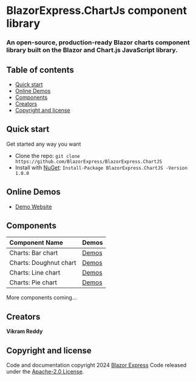 # BlazorExpress.ChartJs component library

### An open-source, production-ready Blazor charts component library built on the Blazor and Chart.js JavaScript library.

## Table of contents

- [Quick start](#quick-start)
- [Online Demos](#online-demos)
- [Components](#components)
- [Creators](#creators)
- [Copyright and license](#copyright-and-license)

## Quick start

Get started any way you want

- Clone the repo: `git clone https://github.com/BlazorExpress/BlazorExpress.ChartJS`
- Install with [NuGet](https://www.nuget.org/): `Install-Package BlazorExpress.ChartJS -Version 1.0.0`

## Online Demos

- [Demo Website](https://chartjs.blazorexpress.com)

## Components

| Component Name | Demos |
|:--|:--|
| Charts: Bar chart | [Demos](https://chartjs.blazorexpress.com/charts/bar-chart) |
| Charts: Doughnut chart | [Demos](https://chartjs.blazorexpress.com/charts/doughnut-chart) |
| Charts: Line chart | [Demos](https://chartjs.blazorexpress.com/charts/line-chart) |
| Charts: Pie chart | [Demos](https://chartjs.blazorexpress.com/charts/pie-chart) |

More components coming...

## Creators

**Vikram Reddy**

## Copyright and license

Code and documentation copyright 2024 [Blazor Express](https://blazorexpress.com/) Code released under the [Apache-2.0 License](https://github.com/BlazorExpress/BlazorExpress.ChartJS/blob/main/LICENSE).
